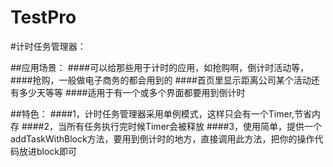 # TestPro
#计时任务管理器：

##应用场景：
####可以给那些用于计时的应用，如抢购啊，倒计时活动等，
####抢购，一般做电子商务的都会用到的
####首页里显示距离公司某个活动还有多少天等等
####适用于有一个或多个界面都要用到倒计时

##特色：
####1，计时任务管理器采用单例模式，这样只会有一个Timer,节省内存
####2，当所有任务执行完时候Timer会被释放
####3，使用简单，提供一个addTaskWithBlock方法，要用到倒计时的地方，直接调用此方法，把你的操作代码放进block即可
